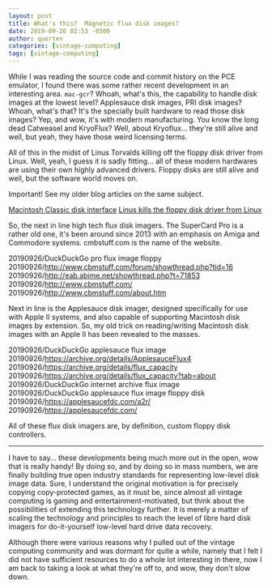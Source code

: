 ```yaml
---
layout: post
title: What's this?  Magnetic flux disk images?
date: 2019-09-26 02:53 -0500
author: quorten
categories: [vintage-computing]
tags: [vintage-computing]
---
```


While I was reading the source code and commit history on the PCE
emulator, I found there was some rather recent development in an
interesting area.  `mac-gcr`?  Whoah, what's this, the capability to
handle disk images at the lowest level?  Applesauce disk images, PRI
disk images?  Whoah, what's that?  It's the specially built hardware
to read those disk images?  Yep, and wow, it's with modern
manufacturing.  You know the long dead Catweasel and KryoFlux?  Well,
about Kryoflux... they're still alive and well, but yeah, they have
those weird licensing terms.

All of this in the midst of Linus Torvalds killing off the floppy disk
driver from Linux.  Well, yeah, I guess it is sadly fitting...  all of
these modern hardwares are using their own highly advanced drivers.
Floppy disks are still alive and well, but the software world moves
on.

Important!  See my older blog articles on the same subject.

<a href="{{ site.baseurl }}/blog/2019/05/25/mac-classic-disk-io">
Macintosh Classic disk interface</a>

<a href="{{ site.baseurl }}/blog/2019/07/31/no-linux-floppy">
Linus kills the floppy disk driver from Linux</a>

So, the next in line high tech flux disk imagers.  The SuperCard Pro
is a rather old one, it's been around since 2013 with an emphasis on
Amiga and Commodore systems.  cmbstuff.com is the name of the website.

20190926/DuckDuckGo pro flux image floppy  
20190926/http://www.cbmstuff.com/forum/showthread.php?tid=16  
20190926/http://eab.abime.net/showthread.php?t=71853  
20190926/http://www.cbmstuff.com/  
20190926/http://www.cbmstuff.com/about.htm

Next in line is the Applesauce disk imager, designed specifically for
use with Apple II systems, and also capable of supporting Macintosh
disk images by extension.  So, my old trick on reading/writing
Macintosh disk images with an Apple II has been revealed to the
masses.

20190926/DuckDuckGo applesauce flux image  
20190926/https://archive.org/details/ApplesauceFlux4  
20190926/https://archive.org/details/flux_capacity  
20190926/https://archive.org/details/flux_capacity?tab=about  
20190926/DuckDuckGo internet archive flux image  
20190926/DuckDuckGo applesauce flux image floppy disk  
20190926/https://applesaucefdc.com/a2r/  
20190926/https://applesaucefdc.com/

All of these flux disk imagers are, by definition, custom floppy disk
controllers.

----------

I have to say... these developments being much more out in the open,
wow that is really handy!  By doing so, and by doing so in mass
numbers, we are finally building true open industry standards for
representing low-level disk image data.  Sure, I understand the
original motivation is for precisely copying copy-protected games, as
it must be, since almost all vintage computing is gaming and
entertainment-motivated, but think about the possibilities of
extending this technology further.  It is merely a matter of scaling
the technology and principles to reach the level of libre hard disk
imagers for do-it-yourself low-level hard drive data recovery.

Although there were various reasons why I pulled out of the vintage
computing community and was dormant for quite a while, namely that I
felt I did not have sufficient resources to do a whole lot interesting
in there, now I am back to taking a look at what they're off to, and
wow, they don't slow down.
